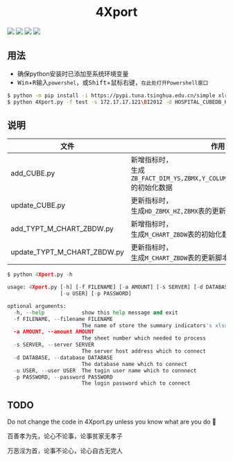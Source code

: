 
<h1 align="center">4Xport</h1>

![](https://img.shields.io/badge/Python-3.7.4-yellow.svg)
![](https://img.shields.io/badge/SQLServer-2012-orange.svg)
![](https://img.shields.io/badge/Windows-1903-blueviolet.svg)
![](https://img.shields.io/badge/Version-0.1.0-brightgreen.svg)

## 用法

- 确保python安装时已添加至系统环境变量
- <kbd>Win</kbd>+<kbd>R</kbd>输入`powershel`，或<kbd>Shift</kbd>+鼠标右键，`在此处打开Powershell窗口`

```sh
$ python -m pip install -i https://pypi.tuna.tsinghua.edu.cn/simple xlrd pymssql
$ python 4Xport.py -f test -s 172.17.17.121\BI2012 -d HOSPITAL_CUBEDB_KFZ -u sa -p biadmin
```

## 说明

| 文件  |  作用  | 
| ---   |  ---   | 
| add_CUBE.py | 新增指标时，</br> 生成`ZB_FACT_DIM_YS,ZBMX,Y_COLUMN_MAP_ZBFAC,HD_ZBMX_HZ`的初始化数据</br>  | 
| update_CUBE.py | 更新指标时，</br>生成`HD_ZBMX_HZ,ZBMX`表的更新脚本  |
| add_TYPT_M_CHART_ZBDW.py | 新增指标时，</br>生成`M_CHART_ZBDW`表的初始化数据 |
| update_TYPT_M_CHART_ZBDW.py | 更新指标时，</br>生成`M_CHART_ZBDW`表的更新脚本 |


```python
$ python 4Xport.py -h

usage: 4Xport.py [-h] [-f FILENAME] [-a AMOUNT] [-s SERVER] [-d DATABASE]
                 [-u USER] [-p PASSWORD]

optional arguments:
  -h, --help            show this help message and exit
  -f FILENAME, --filename FILENAME
                        The name of store the summary indicators's xlsx
  -a AMOUNT, --amount AMOUNT
                        The sheet number which needed to process
  -s SERVER, --server SERVER
                        The server host address which to connect
  -d DATABASE, --database DATABASE
                        The database name which to connect
  -u USER, --user USER  The togin user name which to connnect
  -p PASSWORD, --password PASSWORD
                        The login password which to connect
```

## TODO
Do not change the code in 4Xport.py unless you know what are you do
🖕

百善孝为先，论心不论事，论事贫家无孝子

万恶淫为首，论事不论心，论心自古无完人